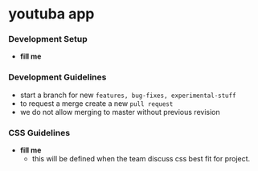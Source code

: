 # youtuba app

### Development Setup

- __fill me__

### Development Guidelines

- start a branch for new `features, bug-fixes, experimental-stuff`
- to request a merge create a new `pull request`
- we do not allow merging to master without previous revision

### CSS Guidelines

- __fill me__
  - this will be defined when the team discuss css best fit for project.
